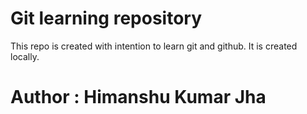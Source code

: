 # Git learning repository
This repo is created with intention to learn git and github.
It is created locally.

# Author : Himanshu Kumar Jha

